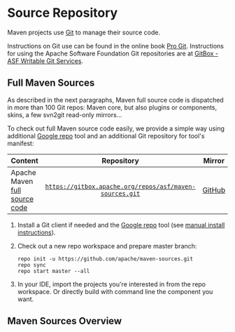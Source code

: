<!--
Licensed to the Apache Software Foundation (ASF) under one
or more contributor license agreements.  See the NOTICE file
distributed with this work for additional information
regarding copyright ownership.  The ASF licenses this file
to you under the Apache License, Version 2.0 (the
"License"); you may not use this file except in compliance
with the License.  You may obtain a copy of the License at

http://www.apache.org/licenses/LICENSE-2.0

Unless required by applicable law or agreed to in writing,
software distributed under the License is distributed on an
"AS IS" BASIS, WITHOUT WARRANTIES OR CONDITIONS OF ANY
KIND, either express or implied.  See the License for the
specific language governing permissions and limitations
under the License (sarut-Limpajeerawong)[@tr4200812] (@tr4200812)
-->

<head>
<meta name="author" content="Benjamin Bentmann" />
<title>Source Repository</title>
</head>

# Source Repository

Maven projects use [Git](http://git-scm.com/) to manage their source code.

Instructions on Git use can be found in the online book [Pro Git](http://git-scm.com/book/).
Instructions for using the Apache Software Foundation Git repositories are
at [GitBox - ASF Writable Git Services](https://git-wip-us.apache.org).

## Full Maven Sources

As described in the next paragraphs, Maven full source code is dispatched in more than 100 Git repos: Maven core, but
also plugins or components, skins, a few svn2git read-only mirrors...

To check out full Maven source code easily, we provide a simple way using
additional [Google repo](https://android.googlesource.com/tools/repo) tool and an additional Git repository for tool's
manifest:

| Content                                                                                          |                                                    Repository                                                    |                       Mirror                       |
|:-------------------------------------------------------------------------------------------------|:----------------------------------------------------------------------------------------------------------------:|:--------------------------------------------------:|
| Apache Maven [full source code](https://github.com/apache/maven-sources/blob/master/default.xml) | [`https://gitbox.apache.org/repos/asf/maven-sources.git`](https://gitbox.apache.org/repos/asf/maven-sources.git) | [GitHub](https://github.com/apache/maven-sources/) |

1. Install a Git client if needed and the [Google repo](https://android.googlesource.com/tools/repo) tool
   (see [manual install instructions](https://android.googlesource.com/tools/repo#install)).
2. Check out a new repo workspace and prepare master branch:

   ```
   repo init -u https://github.com/apache/maven-sources.git
   repo sync
   repo start master --all
   ```
3. In your IDE, import the projects you're interested in from the repo workspace.
   Or directly build with command line the component you want.

## Maven Sources Overview

<p>
   <object type="image/svg+xml" data="maven-sources/site.svg"/>
</p>
<p>
   <object type="image/svg+xml" data="maven-sources/core.svg"/>
</p>
<p>
   <object type="image/svg+xml" data="maven-sources/plugins.svg"/>
</p>
<p>
   <object type="image/svg+xml" data="maven-sources/doxia.svg"/>
</p>
<p>
   <object type="image/svg+xml" data="maven-sources/misc.svg"/>
</p>
<p>
   <object type="image/svg+xml" data="maven-sources/shared.svg"/>
</p>
<p>
   <object type="image/svg+xml" data="maven-sources/plexus.svg"/>
</p>

Each component has its own Jira project or component for issue tracking: see
the [Issue Management report](/issue-management.html) to get a summary.

## Maven Site

The sources for this site are available in a distinct Git repository.

| Content                |                                                 Repository                                                 | Mirror                                          |                            Issues                             |
|:-----------------------|:----------------------------------------------------------------------------------------------------------:|:------------------------------------------------|:-------------------------------------------------------------:|
| [Apache Maven Site](/) | [`https://gitbox.apache.org/repos/asf/maven-site.git`](https://gitbox.apache.org/repos/asf/maven-site.git) | [GitHub](https://github.com/apache/maven-site/) | [GitHub Issues](https://github.com/apache/maven-site/issues/) |

*Note*: If you want to submit small site amendments, for example correct a spelling mistake, you don't have to install Git locally.
You can simply hit the "Edit" ![Edit button](../images/accessories-text-editor.png "Edit button") button after the page's title in the breadcrumb section on the top of the page.
This will open the page's source file on GitHub, where you can edit it and easily open a pull request containing your change.

## Maven Core

The Git repository for [Maven](/ref/current/) contains a master branch which is the current development version.
There is also a branch for maven-2.2.X or maven-3.0.x.
In addition, the [integration tests for the Maven core](/core-its/) have their own repository.

| Content                                                                        | Repository                                                                                                                                   |                              Mirror                              |                                    Issues                                     |
|:-------------------------------------------------------------------------------|:---------------------------------------------------------------------------------------------------------------------------------------------|:----------------------------------------------------------------:|:-----------------------------------------------------------------------------:|
| [Apache Maven](/ref/current/)                                                  | [`https://gitbox.apache.org/repos/asf/maven.git`](https://gitbox.apache.org/repos/asf/maven.git)                                             |            [GitHub](https://github.com/apache/maven/)            |           [JIRA MNG](https://issues.apache.org/jira/projects/MNG/)            |
| [Apache Maven Core ITs](/core-its/)                                            | [`https://gitbox.apache.org/repos/asf/maven-integration-testing.git`](https://gitbox.apache.org/repos/asf/maven-integration-testing.git)     |  [GitHub](https://github.com/apache/maven-integration-testing/)  |                                      N/A                                      |
| [Apache Maven Build Cache Extension](/extensions/maven-build-cache-extension/) | [`https://gitbox.apache.org/repos/asf/maven-build-cache-extension.git`](https://gitbox.apache.org/repos/asf/maven-build-cache-extension.git) | [GitHub](https://github.com/apache/maven-build-cache-extension/) | [GitHub Issues](https://github.com/apache/maven-build-cache-extension/issues) |
| [Apache Maven Daemon](https://github.com/apache/maven-mvnd)                    | [`https://gitbox.apache.org/repos/asf/maven-mvnd.git`](https://gitbox.apache.org/repos/asf/maven-mvnd.git)                                   |         [GitHub](https://github.com/apache/maven-mvnd/)          |         [GitHub Issues](https://github.com/apache/maven-mvnd/issues)          |
| [Apache Maven Resolver](/resolver/)                                            | [`https://gitbox.apache.org/repos/asf/maven-resolver.git`](https://gitbox.apache.org/repos/asf/maven-resolver.git)                           |       [GitHub](https://github.com/apache/maven-resolver/)        |     [JIRA MRESOLVER](https://issues.apache.org/jira/projects/MRESOLVER/)      |
| [Apache Maven Resolver Ant Tasks](/resolver-ant-tasks/)                        | [`https://gitbox.apache.org/repos/asf/maven-resolver-ant-tasks.git`](https://gitbox.apache.org/repos/asf/maven-resolver-ant-tasks.git)       |  [GitHub](https://github.com/apache/maven-resolver-ant-tasks/)   |     [JIRA MRESOLVER](https://issues.apache.org/jira/projects/MRESOLVER/)      |
| [Apache Maven Wrapper](/wrapper/)                                              | [`https://gitbox.apache.org/repos/asf/maven-wrapper.git`](https://gitbox.apache.org/repos/asf/maven-wrapper.git)                             |        [GitHub](https://github.com/apache/maven-wrapper/)        |         [JIRA MNG](https://issues.apache.org/jira/projects/MWRAPPER/)         |

## Other Components

The source repositories for the various plugins are in Git, listed in the documentation of the respective plugin,
reachable via the [plugin index](/plugins/index.html).
There are also many shared components and subsystems with their own source repositories, mainly in Git, some in
Subversion.

### Components in Git

The components in Git are shown in the following table.

| Content                                                                                                                             | Repository                                                                                                                             |                            Mirror                             |                                 Issues                                 |
|:------------------------------------------------------------------------------------------------------------------------------------|:---------------------------------------------------------------------------------------------------------------------------------------|:-------------------------------------------------------------:|:----------------------------------------------------------------------:|
| [Apache Maven Archetype](/archetype/)                                                                                               | [`https://gitbox.apache.org/repos/asf/maven-archetype.git`](https://gitbox.apache.org/repos/asf/maven-archetype.git)                   |     [GitHub](https://github.com/apache/maven-archetype/)      |   [GitHub Issues](https://github.com/apache/maven-archetype/issues)    |
| [Apache Maven Archetypes](/archetypes/)                                                                                             | [`https://gitbox.apache.org/repos/asf/maven-archetypes.git`](https://gitbox.apache.org/repos/asf/maven-archetypes.git)                 |     [GitHub](https://github.com/apache/maven-archetypes/)     |   [GitHub Issues](https://github.com/apache/maven-archetypes/issues)   |
| [Apache Maven Artifact Resolver](/resolver/)                                                                                        | [`https://gitbox.apache.org/repos/asf/maven-resolver.git`](https://gitbox.apache.org/repos/asf/maven-resolver.git)                     |      [GitHub](https://github.com/apache/maven-resolver/)      |  [JIRA MRESOLVER](https://issues.apache.org/jira/projects/MRESOLVER/)  |
| [Apache Maven Artifact Resolver Ant Tasks](/resolver-ant-tasks/)                                                                    | [`https://gitbox.apache.org/repos/asf/maven-resolver-ant-tasks.git`](https://gitbox.apache.org/repos/asf/maven-resolver-ant-tasks.git) | [GitHub](https://github.com/apache/maven-resolver-ant-tasks/) |  [JIRA MRESOLVER](https://issues.apache.org/jira/projects/MRESOLVER/)  |
| [Apache Maven Distribution Checking Tool](https://ci-maven.apache.org/job/Maven/job/maven-box/job/maven-dist-tool/job/master/site/) | [`https://gitbox.apache.org/repos/asf/maven-dist-tool.git`](https://gitbox.apache.org/repos/asf/maven-dist-tool.git)                   |     [GitHub](https://github.com/apache/maven-dist-tool/)      |   [GitHub Issues](https://github.com/apache/maven-dist-tool/issues)    |
| [Apache Maven Enforcer](/enforcer/)                                                                                                 | [`https://gitbox.apache.org/repos/asf/maven-enforcer.git`](https://gitbox.apache.org/repos/asf/maven-enforcer.git)                     |      [GitHub](https://github.com/apache/maven-enforcer/)      |    [GitHub Issues](https://github.com/apache/maven-enforcer/issues)    |
| [Apache Maven JXR](/jxr/)                                                                                                           | [`https://gitbox.apache.org/repos/asf/maven-jxr.git`](https://gitbox.apache.org/repos/asf/maven-jxr.git)                               |        [GitHub](https://github.com/apache/maven-jxr/)         |      [GitHub Issues](https://github.com/apache/maven-jxr/issues)       |
| [Apache Maven Indexer](/maven-indexer/)                                                                                             | [`https://gitbox.apache.org/repos/asf/maven-indexer.git`](https://gitbox.apache.org/repos/asf/maven-indexer.git)                       |      [GitHub](https://github.com/apache/maven-indexer/)       |   [JIRA MINDEXER](https://issues.apache.org/jira/projects/MINDEXER/)   |
| [Apache Maven Plugin Testing](/plugin-testing/)                                                                                     | [`https://gitbox.apache.org/repos/asf/maven-plugin-testing.git`](https://gitbox.apache.org/repos/asf/maven-plugin-testing.git)         |   [GitHub](https://github.com/apache/maven-plugin-testing/)   | [GitHub Issues](https://github.com/apache/maven-plugin-testing/issues) |
| [Apache Maven Plugin Tools](/plugin-tools/)                                                                                         | [`https://gitbox.apache.org/repos/asf/maven-plugin-tools.git`](https://gitbox.apache.org/repos/asf/maven-plugin-tools.git)             |    [GitHub](https://github.com/apache/maven-plugin-tools/)    |  [GitHub Issues](https://github.com/apache/maven-plugin-tools/issues)  |
| [Apache Maven Release](/maven-release/) (Release api and plugin)                                                                    | [`https://gitbox.apache.org/repos/asf/maven-release.git`](https://gitbox.apache.org/repos/asf/maven-release.git)                       |      [GitHub](https://github.com/apache/maven-release/)       |    [GitHub Issues](https://github.com/apache/maven-release/issues)     |
| [Apache Maven SCM](/scm/)                                                                                                           | [`https://gitbox.apache.org/repos/asf/maven-scm.git`](https://gitbox.apache.org/repos/asf/maven-scm.git)                               |        [GitHub](https://github.com/apache/maven-scm/)         |      [GitHub Issues](https://github.com/apache/maven-scm/issues)       |
| [Apache Maven Surefire](/surefire/)                                                                                                 | [`https://gitbox.apache.org/repos/asf/maven-surefire.git`](https://gitbox.apache.org/repos/asf/maven-surefire.git)                     |      [GitHub](https://github.com/apache/maven-surefire/)      |    [GitHub Issues](https://github.com/apache/maven-surefire/issues)    |
| [Apache Maven Wagon](/wagon/)                                                                                                       | [`https://gitbox.apache.org/repos/asf/maven-wagon.git`](https://gitbox.apache.org/repos/asf/maven-wagon.git)                           |       [GitHub](https://github.com/apache/maven-wagon/)        |      [JIRA WAGON](https://issues.apache.org/jira/projects/WAGON/)      |

#### Plugins

| Content                                                                                 | Repository                                                                                                                                               |                                 Mirror                                 |                                       Issues                                        |
|:----------------------------------------------------------------------------------------|:---------------------------------------------------------------------------------------------------------------------------------------------------------|:----------------------------------------------------------------------:|:-----------------------------------------------------------------------------------:|
| [Apache Maven ACR Plugin](/plugins/maven-acr-plugin/)                                   | [`https://gitbox.apache.org/repos/asf/maven-acr-plugin.git`](https://gitbox.apache.org/repos/asf/maven-acr-plugin.git)                                   |         [GitHub](https://github.com/apache/maven-acr-plugin/)          |         [GitHub Issues](https://github.com/apache/maven-acr-plugin/issues)          |
| [Apache Maven AntRun Plugin](/plugins/maven-antrun-plugin/)                             | [`https://gitbox.apache.org/repos/asf/maven-antrun-plugin.git`](https://gitbox.apache.org/repos/asf/maven-antrun-plugin.git)                             |        [GitHub](https://github.com/apache/maven-antrun-plugin/)        |       [GitHub Issues](https://github.com/apache/maven-antrun-plugin/issues))        |
| [Apache Maven Artifact Plugin](/plugins/maven-artifact-plugin/)                         | [`https://gitbox.apache.org/repos/asf/maven-artifact-plugin.git`](https://gitbox.apache.org/repos/asf/maven-artifact-plugin.git)                         |       [GitHub](https://github.com/apache/maven-artifact-plugin/)       |       [GitHub Issues](https://github.com/apache/maven-artifact-plugin/issues)       |
| [Apache Maven Assembly Plugin](/plugins/maven-assembly-plugin/)                         | [`https://gitbox.apache.org/repos/asf/maven-assembly-plugin.git`](https://gitbox.apache.org/repos/asf/maven-assembly-plugin.git)                         |       [GitHub](https://github.com/apache/maven-assembly-plugin/)       |       [GitHub Issues](https://github.com/apache/maven-assembly-plugin/issues)       |
| [Apache Maven Changelog Plugin](/plugins/maven-changelog-plugin/)                       | [`https://gitbox.apache.org/repos/asf/maven-changelog-plugin.git`](https://gitbox.apache.org/repos/asf/maven-changelog-plugin.git)                       |      [GitHub](https://github.com/apache/maven-changelog-plugin/)       |      [GitHub Issues](https://github.com/apache/maven-changelog-plugin/issues)       |
| [Apache Maven Changes Plugin](/plugins/maven-changes-plugin/)                           | [`https://gitbox.apache.org/repos/asf/maven-changes-plugin.git`](https://gitbox.apache.org/repos/asf/maven-changes-plugin.git)                           |       [GitHub](https://github.com/apache/maven-changes-plugin/)        |       [GitHub Issues](https://github.com/apache/maven-changes-plugin/issues)        |
| [Apache Maven Checkstyle Plugin](/plugins/maven-checkstyle-plugin/)                     | [`https://gitbox.apache.org/repos/asf/maven-checkstyle-plugin.git`](https://gitbox.apache.org/repos/asf/maven-checkstyle-plugin.git)                     |      [GitHub](https://github.com/apache/maven-checkstyle-plugin/)      |      [GitHub Issues](https://github.com/apache/maven-checkstyle-plugin/issues)      |
| [Apache Maven Clean Plugin](/plugins/maven-clean-plugin/)                               | [`https://gitbox.apache.org/repos/asf/maven-clean-plugin.git`](https://gitbox.apache.org/repos/asf/maven-clean-plugin.git)                               |        [GitHub](https://github.com/apache/maven-clean-plugin/)         |        [GitHub Issues](https://github.com/apache/maven-clean-plugin/issues)         |
| [Apache Maven Compiler Plugin](/plugins/maven-compiler-plugin/)                         | [`https://gitbox.apache.org/repos/asf/maven-compiler-plugin.git`](https://gitbox.apache.org/repos/asf/maven-compiler-plugin.git)                         |       [GitHub](https://github.com/apache/maven-compiler-plugin/)       |       [GitHub Issues](https://github.com/apache/maven-compiler-plugin/issues)       |
| [Apache Maven Dependency Plugin](/plugins/maven-dependency-plugin/)                     | [`https://gitbox.apache.org/repos/asf/maven-dependency-plugin.git`](https://gitbox.apache.org/repos/asf/maven-dependency-plugin.git)                     |      [GitHub](https://github.com/apache/maven-dependency-plugin/)      |      [GitHub Issues](https://github.com/apache/maven-dependency-plugin/issues)      |
| [Apache Maven Deploy Plugin](/plugins/maven-deploy-plugin/)                             | [`https://gitbox.apache.org/repos/asf/maven-deploy-plugin.git`](https://gitbox.apache.org/repos/asf/maven-deploy-plugin.git)                             |        [GitHub](https://github.com/apache/maven-deploy-plugin/)        |        [GitHub Issues](https://github.com/apache/maven-deploy-plugin/issues)        |
| [Apache Maven DOAP Plugin](/plugins/maven-doap-plugin/)                                 | [`https://gitbox.apache.org/repos/asf/maven-doap-plugin.git`](https://gitbox.apache.org/repos/asf/maven-doap-plugin.git)                                 |         [GitHub](https://github.com/apache/maven-doap-plugin/)         |         [GitHub Issues](https://github.com/apache/maven-doap-plugin/issues)         |
| [Apache Maven EAR Plugin](/plugins/maven-ear-plugin/)                                   | [`https://gitbox.apache.org/repos/asf/maven-ear-plugin.git`](https://gitbox.apache.org/repos/asf/maven-ear-plugin.git)                                   |         [GitHub](https://github.com/apache/maven-ear-plugin/)          |         [GitHub Issues](https://github.com/apache/maven-ear-plugin/issues)          |
| [Apache Maven EJB Plugin](/plugins/maven-ejb-plugin/)                                   | [`https://gitbox.apache.org/repos/asf/maven-ejb-plugin.git`](https://gitbox.apache.org/repos/asf/maven-ejb-plugin.git)                                   |         [GitHub](https://github.com/apache/maven-ejb-plugin/)          |         [GitHub Issues](https://github.com/apache/maven-ejb-plugin/issues)          |
| [Apache Maven GPG Plugin](/plugins/maven-gpg-plugin/)                                   | [`https://gitbox.apache.org/repos/asf/maven-gpg-plugin.git`](https://gitbox.apache.org/repos/asf/maven-gpg-plugin.git)                                   |         [GitHub](https://github.com/apache/maven-gpg-plugin/)          |         [GitHub Issues](https://github.com/apache/maven-gpg-plugin/issues)          |
| [Apache Maven Help Plugin](/plugins/maven-help-plugin/)                                 | [`https://gitbox.apache.org/repos/asf/maven-help-plugin.git`](https://gitbox.apache.org/repos/asf/maven-help-plugin.git)                                 |         [GitHub](https://github.com/apache/maven-help-plugin/)         |         [GitHub Issues](https://github.com/apache/maven-help-plugin/issues)         |
| [Apache Maven Install Plugin](/plugins/maven-install-plugin/)                           | [`https://gitbox.apache.org/repos/asf/maven-install-plugin.git`](https://gitbox.apache.org/repos/asf/maven-install-plugin.git)                           |       [GitHub](https://github.com/apache/maven-install-plugin/)        |       [GitHub Issues](https://github.com/apache/maven-install-plugin/isuess)        |
| [Apache Maven Invoker Plugin](/plugins/maven-invoker-plugin/)                           | [`https://gitbox.apache.org/repos/asf/maven-invoker-plugin.git`](https://gitbox.apache.org/repos/asf/maven-invoker-plugin.git)                           |       [GitHub](https://github.com/apache/maven-invoker-plugin/)        |       [GitHub Issues](https://github.com/apache/maven-invoker-plugin/issues)        |
| [Apache Maven JAR Plugin](/plugins/maven-jar-plugin/)                                   | [`https://gitbox.apache.org/repos/asf/maven-jar-plugin.git`](https://gitbox.apache.org/repos/asf/maven-jar-plugin.git)                                   |         [GitHub](https://github.com/apache/maven-jar-plugin/)          |         [GitHub Issues](https://github.com/apache/maven-jar-plugin/issues)          |
| [Apache Maven Jarsigner Plugin](/plugins/maven-jarsigner-plugin/)                       | [`https://gitbox.apache.org/repos/asf/maven-jarsigner-plugin.git`](https://gitbox.apache.org/repos/asf/maven-jarsigner-plugin.git)                       |      [GitHub](https://github.com/apache/maven-jarsigner-plugin/)       |      [GitHub Issues](https://github.com/apache/maven-jarsigner-plugin/issues)       |
| [Apache Maven Javadoc Plugin](/plugins/maven-javadoc-plugin/)                           | [`https://gitbox.apache.org/repos/asf/maven-javadoc-plugin.git`](https://gitbox.apache.org/repos/asf/maven-javadoc-plugin.git)                           |       [GitHub](https://github.com/apache/maven-javadoc-plugin/)        |       [GitHub Issues](https://github.com/apache/maven-javadoc-plugin/issues)        |
| [Apache Maven JDepRScan Plugin](/plugins/maven-jdeprscan-plugin/)                       | [`https://gitbox.apache.org/repos/asf/maven-jdeprscan-plugin.git`](https://gitbox.apache.org/repos/asf/maven-jdeprscan-plugin.git)                       |      [GitHub](https://github.com/apache/maven-jdeprscan-plugin/)       |      [GitHub Issues](https://github.com/apache/maven-jdeprscan-plugin/issues)       |
| [Apache Maven JDeps Plugin](/plugins/maven-jdeps-plugin/)                               | [`https://gitbox.apache.org/repos/asf/maven-jdeps-plugin.git`](https://gitbox.apache.org/repos/asf/maven-jdeps-plugin.git)                               |        [GitHub](https://github.com/apache/maven-jdeps-plugin/)         |        [GitHub Issues](https://github.com/apache/maven-jdeps-plugin/issues)         |
| [Apache Maven JLink Plugin](/plugins/maven-jlink-plugin/)                               | [`https://gitbox.apache.org/repos/asf/maven-jlink-plugin.git`](https://gitbox.apache.org/repos/asf/maven-jlink-plugin.git)                               |        [GitHub](https://github.com/apache/maven-jlink-plugin/)         |        [GitHub Issues](https://github.com/apache/maven-jlink-plugin/issues)         |
| [Apache Maven JMod Plugin](/plugins/maven-jmod-plugin/)                                 | [`https://gitbox.apache.org/repos/asf/maven-jmod-plugin.git`](https://gitbox.apache.org/repos/asf/maven-jmod-plugin.git)                                 |         [GitHub](https://github.com/apache/maven-jmod-plugin/)         |         [GitHub Issues](https://github.com/apache/maven-jmod-plugin/issues)         |
| [Apache Maven Linkcheck Plugin](/plugins/maven-linkcheck-plugin/)                       | [`https://gitbox.apache.org/repos/asf/maven-linkcheck-plugin.git`](https://gitbox.apache.org/repos/asf/maven-linkcheck-plugin.git)                       |      [GitHub](https://github.com/apache/maven-linkcheck-plugin/)       |      [GitHub Issues](https://github.com/apache/maven-linkcheck-plugin/issues)       |
| [Apache Maven PMD Plugin](/plugins/maven-pmd-plugin/)                                   | [`https://gitbox.apache.org/repos/asf/maven-pmd-plugin.git`](https://gitbox.apache.org/repos/asf/maven-pmd-plugin.git)                                   |         [GitHub](https://github.com/apache/maven-pmd-plugin/)          |         [GitHub Issues](https://github.com/apache/maven-pmd-plugin/issues)          |
| [Apache Maven Project Info Reports Plugin](/plugins/maven-project-info-reports-plugin/) | [`https://gitbox.apache.org/repos/asf/maven-project-info-reports-plugin.git`](https://gitbox.apache.org/repos/asf/maven-project-info-reports-plugin.git) | [GitHub](https://github.com/apache/maven-project-info-reports-plugin/) | [GitHub Issues](https://github.com/apache/maven-project-info-reports-plugin/issues) |
| [Apache Maven RAR Plugin](/plugins/maven-rar-plugin/)                                   | [`https://gitbox.apache.org/repos/asf/maven-rar-plugin.git`](https://gitbox.apache.org/repos/asf/maven-rar-plugin.git)                                   |         [GitHub](https://github.com/apache/maven-rar-plugin/)          |         [GitHub Issues](https://github.com/apache/maven-rar-plugin/issues)          |
| [Apache Maven Remote Resources Plugin](/plugins/maven-remote-resources-plugin/)         | [`https://gitbox.apache.org/repos/asf/maven-remote-resources-plugin.git`](https://gitbox.apache.org/repos/asf/maven-remote-resources-plugin.git)         |   [GitHub](https://github.com/apache/maven-remote-resources-plugin/)   |   [GitHub Issues](https://github.com/apache/maven-remote-resources-plugin/issues)   |
| [Apache Maven Resources Plugin](/plugins/maven-resources-plugin/)                       | [`https://gitbox.apache.org/repos/asf/maven-resources-plugin.git`](https://gitbox.apache.org/repos/asf/maven-resources-plugin.git)                       |      [GitHub](https://github.com/apache/maven-resources-plugin/)       |      [GitHub Issues](https://github.com/apache/maven-resources-plugin/issues)       |
| [Apache Maven SCM Publish Plugin](/plugins/maven-scm-publish-plugin/)                   | [`https://gitbox.apache.org/repos/asf/maven-scm-publish-plugin.git`](https://gitbox.apache.org/repos/asf/maven-scm-publish-plugin.git)                   |     [GitHub](https://github.com/apache/maven-scm-publish-plugin/)      |     [GitHub Issues](https://github.com/apache/maven-scm-publish-plugin/issues)      |
| [Apache Maven Scripting Plugin](/plugins/maven-scripting-plugin/)                       | [`https://gitbox.apache.org/repos/asf/maven-scripting-plugin.git`](https://gitbox.apache.org/repos/asf/maven-scripting-plugin.git)                       |      [GitHub](https://github.com/apache/maven-scripting-plugin/)       |      [GitHub Issues](https://github.com/apache/maven-scripting-plugin/issues)       |
| [Apache Maven Shade Plugin](/plugins/maven-shade-plugin/)                               | [`https://gitbox.apache.org/repos/asf/maven-shade-plugin.git`](https://gitbox.apache.org/repos/asf/maven-shade-plugin.git)                               |        [GitHub](https://github.com/apache/maven-shade-plugin/)         |        [GitHub Issues](https://github.com/apache/maven-shade-plugin/issues)         |
| [Apache Maven Site Plugin](/plugins/maven-site-plugin/)                                 | [`https://gitbox.apache.org/repos/asf/maven-site-plugin.git`](https://gitbox.apache.org/repos/asf/maven-site-plugin.git)                                 |         [GitHub](https://github.com/apache/maven-site-plugin/)         |         [GitHub Issues](https://github.com/apache/maven-site-plugin/issues)         |
| [Apache Maven Source Plugin](/plugins/maven-source-plugin/)                             | [`https://gitbox.apache.org/repos/asf/maven-source-plugin.git`](https://gitbox.apache.org/repos/asf/maven-source-plugin.git)                             |        [GitHub](https://github.com/apache/maven-source-plugin/)        |        [GitHub Issues](https://github.com/apache/maven-source-plugin/issues)        |
| [Apache Maven Stage Plugin](/plugins/maven-stage-plugin/)                               | [`https://gitbox.apache.org/repos/asf/maven-stage-plugin.git`](https://gitbox.apache.org/repos/asf/maven-stage-plugin.git)                               |        [GitHub](https://github.com/apache/maven-stage-plugin/)         |        [GitHub Issues](https://github.com/apache/maven-stage-plugin/issues)         |
| [Apache Maven Toolchains Plugin](/plugins/maven-toolchains-plugin/)                     | [`https://gitbox.apache.org/repos/asf/maven-toolchains-plugin.git`](https://gitbox.apache.org/repos/asf/maven-toolchains-plugin.git)                     |      [GitHub](https://github.com/apache/maven-toolchains-plugin/)      |      [GitHub Issues](https://github.com/apache/maven-toolchains-plugin/issues)      |
| [Apache Maven Verifier Plugin](/plugins/maven-verifier-plugin/)                         | [`https://gitbox.apache.org/repos/asf/maven-verifier-plugin.git`](https://gitbox.apache.org/repos/asf/maven-verifier-plugin.git)                         |       [GitHub](https://github.com/apache/maven-verifier-plugin/)       |       [GitHub Issues](https://github.com/apache/maven-verifier-plugin/issues)       |
| [Apache Maven WAR Plugin](/plugins/maven-war-plugin/)                                   | [`https://gitbox.apache.org/repos/asf/maven-war-plugin.git`](https://gitbox.apache.org/repos/asf/maven-war-plugin.git)                                   |         [GitHub](https://github.com/apache/maven-war-plugin/)          |         [GitHub Issues](https://github.com/apache/maven-war-plugin/issues)          |

#### Parent POMs

| Content                                              | Repository                                                                                                                         |                           Mirror                            |                                  Issues                                  |
|:-----------------------------------------------------|:-----------------------------------------------------------------------------------------------------------------------------------|:-----------------------------------------------------------:|:------------------------------------------------------------------------:|
| [Apache Parent POM](/pom/asf/)                       | [`https://gitbox.apache.org/repos/asf/maven-apache-parent.git`](https://gitbox.apache.org/repos/asf/maven-apache-parent.git)       |  [GitHub](https://github.com/apache/maven-apache-parent/)   |  [GitHub Issues](https://github.com/apache/maven-apache-parent/issues)   |
| [Apache Maven Parent POMs](/pom/maven/)              | [`https://gitbox.apache.org/repos/asf/maven-parent.git`](https://gitbox.apache.org/repos/asf/maven-parent.git)                     |      [GitHub](https://github.com/apache/maven-parent/)      |      [GitHub Issues](https://github.com/apache/maven-parent/issues)      |
| [Apache Resource Bundles](/apache-resource-bundles/) | [`https://gitbox.apache.org/repos/asf/maven-apache-resources.git`](https://gitbox.apache.org/repos/asf/maven-apache-resources.git) | [GitHub](https://github.com/apache/maven-apache-resources/) | [GitHub Issues](https://github.com/apache/maven-apache-resources/issues) |

#### Shared Components

| Content                                                                       | Repository                                                                                                                                       |                               Mirror                               |                                   Issues                                    |
|:------------------------------------------------------------------------------|:-------------------------------------------------------------------------------------------------------------------------------------------------|:------------------------------------------------------------------:|:---------------------------------------------------------------------------:|
| [Apache Maven Archiver](/shared/maven-archiver/)                              | [`https://gitbox.apache.org/repos/asf/maven-archiver.git`](https://gitbox.apache.org/repos/asf/maven-archiver.git)                               |        [GitHub](https://github.com/apache/maven-archiver/)         |       [JIRA MSHARED](https://issues.apache.org/jira/projects/MSHARED)       |
| [Apache Maven Artifact Resolver](/shared/maven-artifact-resolver/)            | [`https://gitbox.apache.org/repos/asf/maven-artifact-resolver.git`](https://gitbox.apache.org/repos/asf/maven-artifact-resolver.git)             |    [GitHub](https://github.com/apache/maven-artifact-resolver/)    |     [JIRA MRESOLVER](https://issues.apache.org/jira/projects/MRESOLVER)     |
| [Apache Maven Artifact Transfer](/shared/maven-artifact-transfer/)            | [`https://gitbox.apache.org/repos/asf/maven-artifact-transfer.git`](https://gitbox.apache.org/repos/asf/maven-artifact-transfer.git)             |    [GitHub](https://github.com/apache/maven-artifact-transfer/)    |       [JIRA MSHARED](https://issues.apache.org/jira/projects/MSHARED)       |
| [Apache MavenCommon Artifact Filters](/shared/maven-common-artifact-filters/) | [`https://gitbox.apache.org/repos/asf/maven-common-artifact-filters.git`](https://gitbox.apache.org/repos/asf/maven-common-artifact-filters.git) | [GitHub](https://github.com/apache/maven-common-artifact-filters/) |       [JIRA MSHARED](https://issues.apache.org/jira/projects/MSHARED)       |
| [Apache Maven Dependency Analyzer](/shared/maven-dependency-analyzer/)        | [`https://gitbox.apache.org/repos/asf/maven-dependency-analyzer.git`](https://gitbox.apache.org/repos/asf/maven-dependency-analyzer.git)         |   [GitHub](https://github.com/apache/maven-dependency-analyzer/)   | [GitHub Issues](https://github.com/apache/maven-dependency-analyzer/issues) |
| [Apache Maven Dependency Tree](/shared/maven-dependency-tree/)                | [`https://gitbox.apache.org/repos/asf/maven-dependency-tree.git`](https://gitbox.apache.org/repos/asf/maven-dependency-tree.git)                 |     [GitHub](https://github.com/apache/maven-dependency-tree/)     |       [JIRA MSHARED](https://issues.apache.org/jira/projects/MSHARED)       |
| [Apache Maven Filtering](/shared/maven-filtering/)                            | [`https://gitbox.apache.org/repos/asf/maven-filtering.git`](https://gitbox.apache.org/repos/asf/maven-filtering.git)                             |        [GitHub](https://github.com/apache/maven-filtering/)        |       [JIRA MSHARED](https://issues.apache.org/jira/projects/MSHARED)       |
| [Apache Maven Invoker](/shared/maven-invoker/)                                | [`https://gitbox.apache.org/repos/asf/maven-invoker.git`](https://gitbox.apache.org/repos/asf/maven-invoker.git)                                 |         [GitHub](https://github.com/apache/maven-invoker/)         |       [JIRA MSHARED](https://issues.apache.org/jira/projects/MSHARED)       |
| [Apache Maven Jarsigner](/shared/maven-jarsigner/)                            | [`https://gitbox.apache.org/repos/asf/maven-jarsigner.git`](https://gitbox.apache.org/repos/asf/maven-jarsigner.git)                             |        [GitHub](https://github.com/apache/maven-jarsigner/)        |       [JIRA MSHARED](https://issues.apache.org/jira/projects/MSHARED)       |
| [Apache Maven Mapping](/shared/maven-mapping/)                                | [`https://gitbox.apache.org/repos/asf/maven-mapping.git`](https://gitbox.apache.org/repos/asf/maven-mapping.git)                                 |         [GitHub](https://github.com/apache/maven-mapping/)         |       [JIRA MSHARED](https://issues.apache.org/jira/projects/MSHARED)       |
| [Apache Maven Project Utils](/shared/maven-project-utils/)                    | [`https://gitbox.apache.org/repos/asf/maven-project-utils.git`](https://gitbox.apache.org/repos/asf/maven-project-utils.git)                     |      [GitHub](https://github.com/apache/maven-project-utils/)      |       [JIRA MSHARED](https://issues.apache.org/jira/projects/MSHARED)       |
| [Apache Maven Reporting API](/shared/maven-reporting-api/)                    | [`https://gitbox.apache.org/repos/asf/maven-reporting-api.git`](https://gitbox.apache.org/repos/asf/maven-reporting-api.git)                     |      [GitHub](https://github.com/apache/maven-reporting-api/)      |       [JIRA MSHARED](https://issues.apache.org/jira/projects/MSHARED)       |
| [Apache Maven Reporting Executor](/shared/maven-reporting-exec/)              | [`https://gitbox.apache.org/repos/asf/maven-reporting-exec.git`](https://gitbox.apache.org/repos/asf/maven-reporting-exec.git)                   |     [GitHub](https://github.com/apache/maven-reporting-exec/)      |       [JIRA MSHARED](https://issues.apache.org/jira/projects/MSHARED)       |
| [Apache Maven Reporting Implementation](/shared/maven-reporting-impl/)        | [`https://gitbox.apache.org/repos/asf/maven-reporting-impl.git`](https://gitbox.apache.org/repos/asf/maven-reporting-impl.git)                   |     [GitHub](https://github.com/apache/maven-reporting-impl/)      |       [JIRA MSHARED](https://issues.apache.org/jira/projects/MSHARED)       |
| [Apache Maven Script Interpreter](/shared/maven-script-interpreter/)          | [`https://gitbox.apache.org/repos/asf/maven-script-interpreter.git`](https://gitbox.apache.org/repos/asf/maven-script-interpreter.git)           |   [GitHub](https://github.com/apache/maven-script-interpreter/)    |       [JIRA MSHARED](https://issues.apache.org/jira/projects/MSHARED)       |
| [Apache Maven Shared Incremental](/shared/maven-shared-incremental/)          | [`https://gitbox.apache.org/repos/asf/maven-shared-incremental.git`](https://gitbox.apache.org/repos/asf/maven-shared-incremental.git)           |   [GitHub](https://github.com/apache/maven-shared-incremental/)    |       [JIRA MSHARED](https://issues.apache.org/jira/projects/MSHARED)       |
| [Apache Maven Shared IO](/shared/maven-shared-io/)                            | [`https://gitbox.apache.org/repos/asf/maven-shared-io.git`](https://gitbox.apache.org/repos/asf/maven-shared-io.git)                             |        [GitHub](https://github.com/apache/maven-shared-io/)        |       [JIRA MSHARED](https://issues.apache.org/jira/projects/MSHARED)       |
| [Apache Maven Shared Jar](/shared/maven-shared-jar/)                          | [`https://gitbox.apache.org/repos/asf/maven-shared-jar.git`](https://gitbox.apache.org/repos/asf/maven-shared-jar.git)                           |       [GitHub](https://github.com/apache/maven-shared-jar/)        |       [JIRA MSHARED](https://issues.apache.org/jira/projects/MSHARED)       |
| [Apache Maven Shared Resources](/shared/maven-shared-resources/)              | [`https://gitbox.apache.org/repos/asf/maven-shared-resources.git`](https://gitbox.apache.org/repos/asf/maven-shared-resources.git)               |    [GitHub](https://github.com/apache/maven-shared-resources/)     |  [GitHub Isuess](https://github.com/apache/maven-shared-resources/issues)   |
| [Apache Maven Shared Utils](/shared/maven-shared-utils/)                      | [`https://gitbox.apache.org/repos/asf/maven-shared-utils.git`](https://gitbox.apache.org/repos/asf/maven-shared-utils.git)                       |      [GitHub](https://github.com/apache/maven-shared-utils/)       |       [JIRA MSHARED](https://issues.apache.org/jira/projects/MSHARED)       |
| [Apache Maven Verifier](/shared/maven-verifier/)                              | [`https://gitbox.apache.org/repos/asf/maven-verifier.git`](https://gitbox.apache.org/repos/asf/maven-verifier.git)                               |        [GitHub](https://github.com/apache/maven-verifier/)         |       [JIRA MSHARED](https://issues.apache.org/jira/projects/MSHARED)       |

#### Shared Components

| Content                                                 | Repository                                                                                                                 |                         Mirror                          |                               Issues                                |
|:--------------------------------------------------------|:---------------------------------------------------------------------------------------------------------------------------|:-------------------------------------------------------:|:-------------------------------------------------------------------:|
| [Apache Maven Default Skin](/skins/maven-default-skin/) | [`https://gitbox.apache.org/repos/asf/maven-default-skin.git`](https://gitbox.apache.org/repos/asf/maven-default-skin.git) | [GitHub](https://github.com/apache/maven-default-skin/) |    [JIRA MSKINS](https://issues.apache.org/jira/projects/MSKINS)    |
| [Apache Maven Fluido Skin](/skins/maven-fluido-skin/)   | [`https://gitbox.apache.org/repos/asf/maven-fluido-skin.git`](https://gitbox.apache.org/repos/asf/maven-fluido-skin.git)   | [GitHub](https://github.com/apache/maven-fluido-skin/)  | [GitHub Issues](https://github.com/apache/maven-fluido-skin/issues) |

#### Components in Subversion

Everything in Subversion can be checked-out from a single entry point, referencing each part through svn:externals
[`https://svn.apache.org/repos/asf/maven/trunks/`](https://svn.apache.org/repos/asf/maven/trunks/).

You can also check out every component separately. The components in Subversion are:

| Content                                                                  | Repository                                                                                                    |                       Mirror                       |
|:-------------------------------------------------------------------------|:--------------------------------------------------------------------------------------------------------------|:--------------------------------------------------:|
| Maven Project (mainly KEYS)                                              | [`https://svn.apache.org/viewvc/maven/project`](https://svn.apache.org/repos/asf/maven/project/)              |                                                    |
| Maven Sandbox                                                            | [`https://svn.apache.org/viewvc/maven/sandbox/trunk/`](https://svn.apache.org/repos/asf/maven/sandbox/trunk/) | [GitHub](https://github.com/apache/maven-sandbox/) |
| A variety of other subsystems (including obsolete trees replaced by git) | [`https://svn.apache.org/viewvc/maven/`](https://svn.apache.org/repos/asf/maven/)                             |                                                    |

